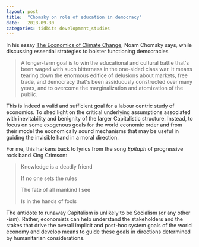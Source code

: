 ```yaml
---
layout: post
title:  "Chomsky on role of education in democracy"
date:   2018-09-30 
categories: tidbits development_studies
---
```


In his essay [The Economics of Climate Change], Noam Chomsky says, while
discussing essential strategies to bolster functioning democracies

> A longer-term goal is to win the educational and cultural battle that's been
> waged with such bitterness in the one-sided class war. It means tearing down
> the enormous edifice of delusions about markets, free trade, and democracy
> that's been assiduously constructed over many years, and to overcome the
> marginalization and atomization of the public.

This is indeed a valid and sufficient goal for a labour centric study of
economics. To shed light on the critical underlying assumptions associated with
inevitability and benignity of the larger Capitalistic structure. Instead, to
focus on some exogenous goals for the world economic order and from their model
the economically sound mechanisms that may be useful in guiding the invisible
hand in a moral direction.

For me, this harkens back to lyrics from the song _Epitaph_ of progressive rock
band King Crimson:

>  Knowledge is a deadly friend
>
>  If no one sets the rules
>
>  The fate of all mankind I see
>
>  Is in the hands of fools

The antidote to runaway Capitalism is unlikely to be Socialism (or any other
-ism). Rather, economists can help understand the stakeholders and the stakes
that drive the overall implicit and post-hoc system goals of the world economy
and develop means to guide these goals in directions determined by humanitarian
considerations.

[The Economics of Climate Change]: https://www.jstor.org/stable/41555159
